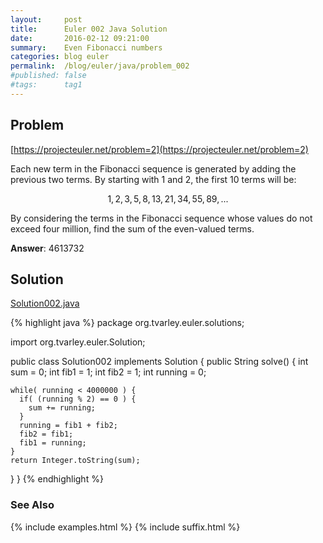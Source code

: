 ```yaml
---
layout:     post
title:      Euler 002 Java Solution
date:       2016-02-12 09:21:00
summary:    Even Fibonacci numbers
categories: blog euler
permalink:  /blog/euler/java/problem_002
#published: false
#tags:      tag1
---
```


## Problem

[https://projecteuler.net/problem=2](https://projecteuler.net/problem=2)

Each new term in the Fibonacci sequence is generated by adding the previous two terms. By starting with 1 and 2, the first 10 terms will be:

$$1, 2, 3, 5, 8, 13, 21, 34, 55, 89, ...$$

By considering the terms in the Fibonacci sequence whose values do not exceed four million, find the sum of the even-valued terms.

**Answer**: 4613732

## Solution

[Solution002.java](https://github.com/tvarley/euler/blob/master/java/src/main/java/org/tvarley/euler/solutions/Solution002.java)

{% highlight java %}
package org.tvarley.euler.solutions;

import org.tvarley.euler.Solution;

public class Solution002 implements Solution {
  public String solve() {
    int sum = 0;
    int fib1 = 1;
    int fib2 = 1;
    int running = 0;

    while( running < 4000000 ) {
      if( (running % 2) == 0 ) {
        sum += running;
      }
      running = fib1 + fib2;
      fib2 = fib1;
      fib1 = running;
    }
    return Integer.toString(sum);
  }
}
{% endhighlight %}

### See Also
{% include examples.html %}
{% include suffix.html %}

